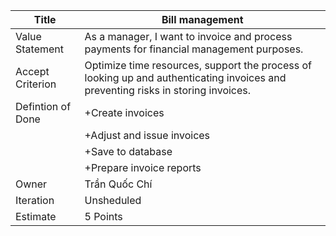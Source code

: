 |Title               | Bill management |
|--------------------|------------------------------------------------------------------------------------------------------------------------------------|
| Value Statement    | As a manager, I want to invoice and process payments for financial management purposes.                                            |
| Accept Criterion   | Optimize time resources, support the process of looking up and authenticating invoices and preventing risks in storing invoices.   | 
| Defintion of Done  | +Create invoices                                                                                                                   |
|                    | +Adjust and issue invoices                                                                                                                   |              
|                    | +Save to database
|                    | +Prepare invoice reports
| Owner              | Trần Quốc Chí                                                                                                                      | 
| Iteration          | Unsheduled                                                                                                                         | 
| Estimate           | 5 Points


